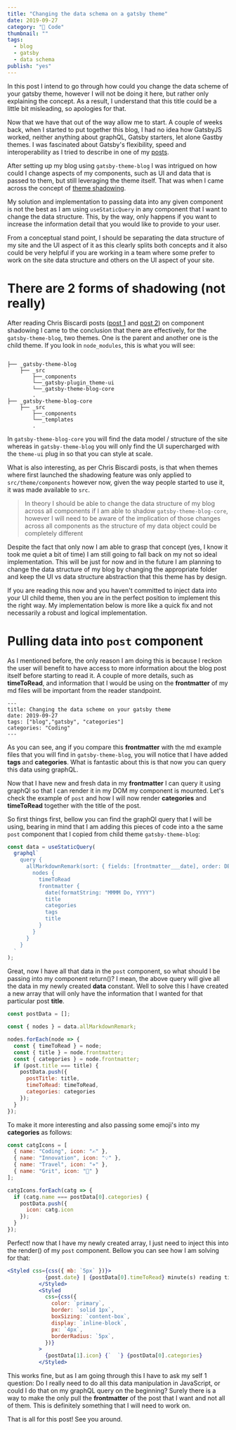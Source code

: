 ```yaml
---
title: "Changing the data schema on a gatsby theme"
date: 2019-09-27
category: "🔮 Code"
thumbnail: ""
tags:
  - blog
  - gatsby
  - data schema
publish: "yes"
---
```


In this post I intend to go through how could you change the data scheme of your gatsby theme, however I will not be doing it here, but rather only explaining the concept. As a result, I understand that this title could be a little bit misleading, so apologies for that.

Now that we have that out of the way allow me to start. A couple of weeks back, when I started to put together this blog, I had no idea how GatsbyJS worked, neither anything about graphQL, Gatsby starters, let alone Gastby themes. I was fascinated about Gatsby's flexibility, speed and interoperability as I tried to describe in one of my [posts](https://tiagofsanchez.netlify.com/2019-08-22-blogSeries-why-a-blog/).

After setting up my blog using `gatsby-theme-blog` I was intrigued on how could I change aspects of my components, such as UI and data that is passed to them, but still leveraging the theme itself. That was when I came across the concept of [theme shadowing](https://tiagofsanchez.netlify.com/2019-08-23-blogSeries-shadowing-a-gatsby-theme/blogSeries-shadowing-a-gatsby-theme/).

My solution and implementation to passing data into any given component is not the best as I am using `useStaticQuery` in any component that I want to change the data structure. This, by the way, only happens if you want to increase the information detail that you would like to provide to your user.

From a conceptual stand point, I should be separating the data structure of my site and the UI aspect of it as this clearly splits both concepts and it also could be very helpful if you are working in a team where some prefer to work on the site data structure and others on the UI aspect of your site.

# There are 2 forms of shadowing (not really)

After reading Chris Biscardi posts ([post 1](https://www.christopherbiscardi.com/post/component-shadowing-in-gatsby-child-themes/) and [post 2](https://www.gatsbyjs.org/blog/2019-01-29-themes-update-child-theming-and-component-shadowing/)) on component shadowing I came to the conclusion that there are effectively, for the `gatsby-theme-blog`, two themes. One is the parent and another one is the child theme. If you look in `node_modules`, this is what you will see:

```text

├── _gatsby-theme-blog
    ├── _src
        ├──_components
        └──_gatsby-plugin_theme-ui
        └──_gatsby-theme-blog-core
        .
├── _gatsby-theme-blog-core
    ├── _src
        ├──_components
        └──_templates
        .

```

In `gatsby-theme-blog-core` you will find the data model / structure of the site whereas in `gatsby-theme-blog` you will only find the UI supercharged with the `theme-ui` plug in so that you can style at scale.

What is also interesting, as per Chris Biscardi posts, is that when themes where first launched the shadowing feature was only applied to `src/theme/components` however now, given the way people started to use it, it was made available to `src`.

> In theory I should be able to change the data structure of my blog across all components if I am able to shadow `gatsby-theme-blog-core`, however I will need to be aware of the implication of those changes across all components as the structure of my data object could be completely different

Despite the fact that only now I am able to grasp that concept (yes, I know it took me quiet a bit of time) I am still going to fall back on my not so ideal implementation. This will be just for now and in the future I am planning to change the data structure of my blog by changing the appropriate folder and keep the UI vs data structure abstraction that this theme has by design.

If you are reading this now and you haven't committed to inject data into your UI child theme, then you are in the perfect position to implement this the right way. My implementation below is more like a quick fix and not necessarily a robust and logical implementation.

# Pulling data into `post` component

As I mentioned before, the only reason I am doing this is because I reckon the user will benefit to have access to more information about the blog post itself before starting to read it. A couple of more details, such as **timeToRead**, and information that I would be using on the **frontmatter** of my md files will be important from the reader standpoint.

```
---
title: Changing the data scheme on your gatsby theme
date: 2019-09-27
tags: ["blog","gatsby", "categories"]
categories: "Coding"
---

```

As you can see, ang if you compare this **frontmatter** with the md example files that you will find in `gatsby-theme-blog`, you will notice that I have added **tags** and **categories**. What is fantastic about this is that now you can query this data using graphQL.

Now that I have new and fresh data in my **frontmatter** I can query it using graphQl so that I can render it in my DOM my component is mounted. Let's check the example of `post` and how I will now render **categories** and **timeToRead** together with the title of the post.

So first things first, bellow you can find the graphQl query that I will be using, bearing in mind that I am adding this pieces of code into a the same `post` component that I copied from child theme `gatsby-theme-blog`:

```jsx
const data = useStaticQuery(
  graphql`
    query {
      allMarkdownRemark(sort: { fields: [frontmatter___date], order: DESC }) {
        nodes {
          timeToRead
          frontmatter {
            date(formatString: "MMMM Do, YYYY")
            title
            categories
            tags
            title
          }
        }
      }
    }
  `
);
```

Great, now I have all that data in the `post` component, so what should I be passing into my component return()? I mean, the above query will give all the data in my newly created **data** constant. Well to solve this I have created a new array that will only have the information that I wanted for that particular post **title**.

```jsx
const postData = [];

const { nodes } = data.allMarkdownRemark;

nodes.forEach(node => {
  const { timeToRead } = node;
  const { title } = node.frontmatter;
  const { categories } = node.frontmatter;
  if (post.title === title) {
    postData.push({
      postTitle: title,
      timeToRead: timeToRead,
      categories: categories
    });
  }
});
```

To make it more interesting and also passing some emoji's into my **categories** as follows:

```jsx
const catgIcons = [
  { name: "Coding", icon: "✍️" },
  { name: "Innovation", icon: "💡" },
  { name: "Travel", icon: "✈️" },
  { name: "Grit", icon: "🏃‍" }
];

catgIcons.forEach(catg => {
  if (catg.name === postData[0].categories) {
    postData.push({
      icon: catg.icon
    });
  }
});
```

Perfect! now that I have my newly created array, I just need to inject this into the render() of my `post` component. Bellow you can see how I am solving for that:

```jsx
<Styled css={css({ mb: `5px` })}>
            {post.date} | {postData[0].timeToRead} minute(s) reading time
          </Styled>
          <Styled
            css={css({
              color: `primary`,
              border: `solid 1px`,
              boxSizing: `content-box`,
              display: `inline-block`,
              px: `4px`,
              borderRadius: `5px`,
            })}
          >
            {postData[1].icon} {`  `} {postData[0].categories}
          </Styled>
```

This works fine, but as I am going through this I have to ask my self 1 question: Do I really need to do all this data manipulation in JavaScript, or could I do that on my graphQL query on the beginning? Surely there is a way to make the only pull the **frontmatter** of the post that I want and not all of them. This is definitely something that I will need to work on.

That is all for this post! See you around.
